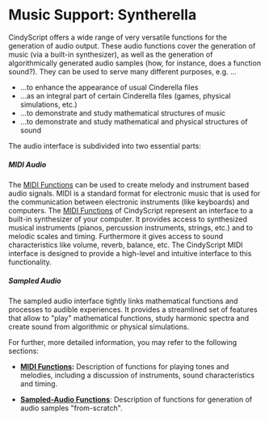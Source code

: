 #  Music Support: Syntherella

CindyScript offers a wide range of very versatile functions for the generation of audio output.
These audio functions cover the generation of music (via a built-in synthesizer), as well as the generation of algorithmically generated audio samples (how, for instance, does a function sound?).
They can be used to serve many different purposes, e.g.
…

*  …to enhance the appearance of usual Cinderella files
*  …as an integral part of certain Cinderella files (games, physical simulations, etc.)
*  …to demonstrate and study mathematical structures of music
*  …to demonstrate and study mathematical and physical structures of sound

The audio interface is subdivided into two essential parts:

##### MIDI Audio

The [MIDI Functions](MIDI_Functions.md) can be used to create melody and instrument based audio signals.
MIDI is a standard format for electronic music that is used for the communication between electronic instruments (like keyboards) and computers.
The [MIDI Functions](MIDI_Functions.md) of CindyScript represent an interface to a built-in synthesizer of your computer.
It provides access to synthesized musical instruments (pianos, percussion instruments, strings, etc.) and to melodic scales and timing.
Furthermore it gives access to sound characteristics like volume, reverb, balance, etc.
The CindyScript MIDI interface is designed to provide a high-level and intuitive interface to this functionality.

##### Sampled Audio

The sampled audio interface tightly links mathematical functions and processes to audible experiences.
It provides a streamlined set of features that allow to "play" mathematical functions, study harmonic spectra and create sound from algorithmic or physical simulations.

For further, more detailed information, you may refer to the following sections:

*  **[MIDI Functions](MIDI_Functions.md):**
Description of functions for playing tones and melodies, including a discussion of instruments, sound characteristics and timing.

*  **[Sampled-Audio Functions](Sampled-Audio_Functions.md)**: Description of functions for generation of audio samples "from-scratch".
